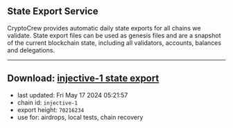 ## State Export Service
CryptoCrew provides automatic daily state exports for all chains we validate. State export files can be used as genesis files and are a snapshot of the current blockchain state, including all validators, accounts, balances and delegations.

---
**Download: [injective-1 state export](https://dl-eu2.ccvalidators.com/SERVICE/injective/injective-1_export_70216234.json)**
---

- last updated: Fri May 17 2024 05:21:57
- chain id: `injective-1`
- export height: `70216234`
- use for: airdrops, local tests, chain recovery
